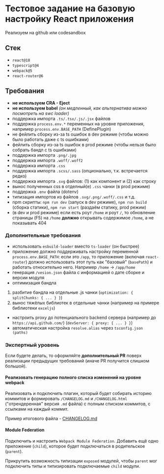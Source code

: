# Тестовое задание на базовую настройку React приложения

Реализуем на github или codesandbox

## Стек

- `react@18`
- `typescript@4`
- `webpack@5`
- `react-router@6`

## Требования

- **не используем CRA - Eject**
- **не используем babel** *(он медленный, как альтернатива можно посмотреть на swc loader)*
- поддержка импорта `.ts/.tsx/.js/.jsx` файлов
- поддержка `process.env.*` переменных на уровне приложения, например `process.env.BASE_PATH` (DefinePlugin)
- не фейлить сборку из-за ts ошибок в dev режиме (чтобы можно было работать даже с ts ошибками)
- фейлить сборку из-за ts ошибок в prod режиме (чтобы нельзя было собрать бандл с ts ошибками)
- поддержка импорта `.png/.jpg`
- поддержка импорта `.woff/.woff2`
- поддержка импорта `.css`
- поддержка импорта `.scss/.sass` (опционально, т.к. встречается редко)
- поддержка импорта `.svg` файлов: (1) как компонент и (2) как строку
- вынос полученных css в отделный(е) `.css` чанки (в prod режиме)
- поддержка `.env` файла (dotenv)
- типизация импортов из файлов `.svg/.png/.woff/.css` и т.д.
- npm скрипты: `npm run dev` (запуск в dev режиме), `npm run build` (сборка статики), `npm run start` (раздаём статику, prod режим)
- (в dev и prod режиме) если есть роут `/home` и роут `/`, то обновление страницы (F5) на `/home` **должно** открывать содержимое `/home`, а не показывать 404

### Дополнительные требования

- использовать `esbuild-loader` вместо `ts-loader` (он быстрее)
- приложение должно поддерживать настройку переменной `process.env.BASE_PATH`: если это `/app`, то приложение (включая `react-router`) должно использовать этот путь как "базовый" (`basePath`) и работать относительно него. Например `/home` -> `/app/home`
- генерация `/vesion.json` файла с информацией о дате сборке и версии модуля
- оптимизация бандла

1) разбитие бандла на отдельные .js чанки (`optimization: { splitChunks: { ... } }`)
2) вынос тяжёлых библиотек в отдельные чанки (например на примере библиотеки `exceljs`)

- настроить proxy до потенциального backend сервера (например до `https://api.github.com/`) (`devServer: { proxy: { ... } }`)
- автоматическая настройка `resolve.alias` через `tsconfig.json (paths)`

### Экспертный уровень

Если будете делать, то оформляйте **дополнительный PR** поверх реализации предыдущих требований (иначе PR получится слишком большой).

#### Реализовать генерацию полного списка изменений на уровне webpack

Реализовать и подключить плагин, который будет собирать историю коммитов и формировать `/CHANGELOG.md` и `/CHANGELOG.html` ("отрендеренная" версия `.md` файла) с полным списком коммитов, с ссылками на каждый коммит.

Пример итогового файла - [CHANGELOG.md](https://github.com/conventional-changelog/standard-version/blob/master/CHANGELOG.md)

#### Module Federation

Подключить и настроить `Webpack Module Federation`. Добавить ещё одно приложение (`child`), которое будет подключаться в родительское (`parent`).

Прикрутить возможность типизации `exposed` модулей, чтобы `parent` мог подключить типы и типизировать подключаемые `child` модули.
